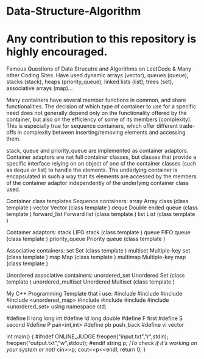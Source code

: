 # Data-Structure-Algorithm
# Any contribution to this repository is highly encouraged.

Famous Questions of Data Strucutre and Algorithms on LeetCode & Many other Coding Sites.
Have used dynamic arrays (vector), queues (queue), stacks (stack), heaps (priority_queue), linked lists (list), trees (set), associative arrays (map)...

Many containers have several member functions in common, and share functionalities. The decision of which type of container to use for a specific need does not generally depend only on the functionality offered by the container, but also on the efficiency of some of its members (complexity). This is especially true for sequence containers, which offer different trade-offs in complexity between inserting/removing elements and accessing them.

stack, queue and priority_queue are implemented as container adaptors. Container adaptors are not full container classes, but classes that provide a specific interface relying on an object of one of the container classes (such as deque or list) to handle the elements. The underlying container is encapsulated in such a way that its elements are accessed by the members of the container adaptor independently of the underlying container class used.


Container class templates
Sequence containers:
array Array class (class template )
vector Vector (class template )
deque Double ended queue (class template )
forward_list Forward list (class template )
list List (class template )

Container adaptors:
stack LIFO stack (class template )
queue FIFO queue (class template )
priority_queue Priority queue (class template )

Associative containers:
set Set (class template )
multiset Multiple-key set (class template )
map Map (class template )
multimap Multiple-key map (class template )

Unordered associative containers:
unordered_set Unordered Set (class template )
unordered_multiset Unordered Multiset (class template )



My C++ Programming Template that i use:
#include <iostream>
#include <string>
#include <vector>
#include <unordered_map>
#include <map>
#include <utility>
#include <set>
#include <unordered_set>
using namespace std;

 
#define ll long long int
#define ld long double
#define F first
#define S second
#define P pair<int,int>
#define pb push_back
#define vi vector<int>


int main()
{
#ifndef ONLINE_JUDGE
	freopen("input.txt","r",stdin);
	freopen("output.txt","w",stdout);
#endif
	string p; /*To check if it's working on your system or not*/
	cin>>p;
	cout<<p<<endl;
	return 0;
}
